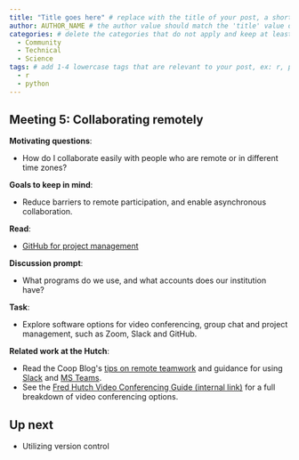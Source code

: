```yaml
---
title: "Title goes here" # replace with the title of your post, a short catchy description to entice readers
author: AUTHOR_NAME # the author value should match the 'title' value of your contributor file located here /gh-pages/_contributors. If you do not have a contributor file, please feel free to make one or contact one of our team members to assist you.
categories: # delete the categories that do not apply and keep at least one
  - Community
  - Technical
  - Science
tags: # add 1-4 lowercase tags that are relevant to your post, ex: r, python, genomics, workflows
  - r
  - python
---
```


## Meeting 5: Collaborating remotely

**Motivating questions**: 
- How do I collaborate easily with people who are remote or in different time zones?

**Goals to keep in mind**:
- Reduce barriers to remote participation, and enable asynchronous collaboration.

**Read**: 
- [GitHub for project management](https://openscapes.github.io/series/github-issues.html)

**Discussion prompt**: 
- What programs do we use, and what accounts does our institution have?

**Task**:
- Explore software options for video conferencing, group chat and project management, such as Zoom, Slack and GitHub.

**Related work at the Hutch**:  

- Read the Coop Blog's [tips on remote teamwork](https://fredhutch.github.io/coop/community/remote-teamwork/) and guidance for using [Slack](https://fredhutch.github.io/coop/community/slack-discussions/) and [MS Teams](https://fredhutch.github.io/coop/community/ms-teams/).
- See the [Fred Hutch Video Conferencing Guide (internal link)](https://centernet.fredhutch.org/content/dam/centernet/u/center-it/V2_AllHutch_ConferencingandCollaboration_Options.pdf) for a full breakdown of video conferencing options.

## Up next

- Utilizing version control
